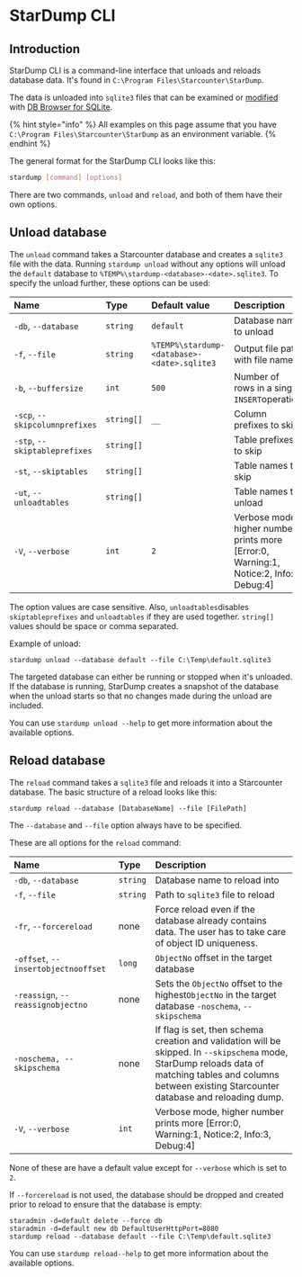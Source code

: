 # StarDump CLI

## Introduction

StarDump CLI is a command-line interface that unloads and reloads database data. It's found in `C:\Program Files\Starcounter\StarDump`.  

The data is unloaded into `sqlite3` files that can be examined or [modified](../../cookbook/how-to-modify-the-schema-with-unload-and-reload.md) with [DB Browser for SQLite](http://sqlitebrowser.org/).

{% hint style="info" %}
All examples on this page assume that you have `C:\Program Files\Starcounter\StarDump` as an environment variable.
{% endhint %}

The general format for the StarDump CLI looks like this:

```bash
stardump [command] [options]
```

There are two commands, `unload` and `reload`, and both of them have their own options.

## Unload database

The `unload` command takes a Starcounter database and creates a `sqlite3` file with the data. Running `stardump unload` without any options will unload the `default` database to `%TEMP%\stardump-<database>-<date>.sqlite3`. To specify the unload further, these options can be used:

| Name | Type | Default value | Description |
| :--- | :--- | :--- | :--- |
| `-db`, `--database` | `string` | `default` | Database name to unload |
| `-f`, `--file` | `string` | `%TEMP%\stardump-<database>-<date>.sqlite3` | Output file path with file name |
| `-b`, `--buffersize` | `int` | `500` | Number of rows in a single `INSERT`operation |
| `-scp`, `--skipcolumnprefixes` | `string[]` | `__` | Column prefixes to skip |
| `-stp`, `--skiptableprefixes` | `string[]` |  | Table prefixes to skip |
| `-st`, `--skiptables` | `string[]` |  | Table names to skip |
| `-ut`, `--unloadtables` | `string[]` |  | Table names to unload |
| `-V`, `--verbose` | `int` | `2` | Verbose mode, higher number prints more \[Error:0, Warning:1, Notice:2, Info:3, Debug:4\] |

The option values are case sensitive. Also,  `unloadtables`disables `skiptableprefixes` and `unloadtables` if they are used together. `string[]` values should be space or comma separated.

Example of unload:

```text
stardump unload --database default --file C:\Temp\default.sqlite3
```

The targeted database can either be running or stopped when it's unloaded. If the database is running, StarDump creates a snapshot of the database when the unload starts so that no changes made during the unload are included. 

You can use `stardump unload --help` to get more information about the available options.

## Reload database

The `reload` command takes a `sqlite3` file and reloads it into a Starcounter database. The basic structure of a reload looks like this:

```text
stardump reload --database [DatabaseName] --file [FilePath]
```

The `--database` and `--file` option always have to be specified. 

These are all options for the `reload` command:

| Name | Type | Description |
| :--- | :--- | :--- |
| `-db`, `--database` | `string` | Database name to reload into |
| `-f`, `--file` | `string` | Path to `sqlite3` file to reload |
| `-fr`, `--forcereload` | none | Force reload even if the database already contains data. The user has to take care of object ID uniqueness. |
| `-offset`, `--insertobjectnooffset` | `long` | `ObjectNo` offset in the target database |
| `-reassign`, `--reassignobjectno` | none | Sets the `ObjectNo` offset to the highest`ObjectNo` in the target database `-noschema`, `--skipschema` |
| `-noschema, --skipschema` | none | If flag is set, then schema creation and validation will be skipped. In `--skipschema` mode, StarDump reloads data of matching tables and columns between existing Starcounter database and reloading dump. |
| `-V`, `--verbose` | `int` | Verbose mode, higher number prints more \[Error:0, Warning:1, Notice:2, Info:3, Debug:4\] |

None of these are have a default value except for `--verbose` which is set to `2`.

If `--forcereload` is not used, the database should be dropped and created prior to reload to ensure that the database is empty:

```text
staradmin -d=default delete --force db
staradmin -d=default new db DefaultUserHttpPort=8080
stardump reload --database default --file C:\Temp\default.sqlite3
```

You can use `stardump reload--help` to get more information about the available options.

